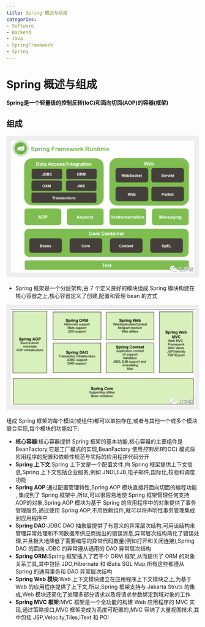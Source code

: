 ```yaml
---
title: Spring 概述与组成
categories:
- Software
- Backend
- Java
- SpringFramework
- Spring
---
```

# Spring 概述与组成

**Spring是一个轻量级的控制反转(IoC)和面向切面(AOP)的容器(框架)**

## 组成



![](https://raw.githubusercontent.com/LuShan123888/Files/main/Pictures/2020-12-10-640-2851410.png)

- Spring 框架是一个分层架构,由 7 个定义良好的模块组成,Spring 模块构建在核心容器之上,核心容器定义了创建,配置和管理 bean 的方式

![](https://raw.githubusercontent.com/LuShan123888/Files/main/Pictures/2020-12-10-2020-11-06-640-20201016203010444.png)

组成 Spring 框架的每个模块(或组件)都可以单独存在,或者与其他一个或多个模块联合实现,每个模块的功能如下:

- **核心容器**:核心容器提供 Spring 框架的基本功能,核心容器的主要组件是 BeanFactory,它是工厂模式的实现,BeanFactory 使用*控制反转*(IOC) 模式将应用程序的配置和依赖性规范与实际的应用程序代码分开
- **Spring 上下文**:Spring 上下文是一个配置文件,向 Spring 框架提供上下文信息,Spring 上下文包括企业服务,例如 JNDI,EJB,电子邮件,国际化,校验和调度功能
- **Spring AOP**:通过配置管理特性,Spring AOP 模块直接将面向切面的编程功能 , 集成到了 Spring 框架中,所以,可以很容易地使 Spring 框架管理任何支持 AOP的对象,Spring AOP 模块为基于 Spring 的应用程序中的对象提供了事务管理服务,通过使用 Spring AOP,不用依赖组件,就可以将声明性事务管理集成到应用程序中
- **Spring DAO**:JDBC DAO 抽象层提供了有意义的异常层次结构,可用该结构来管理异常处理和不同数据库供应商抛出的错误消息,异常层次结构简化了错误处理,并且极大地降低了需要编写的异常代码数量(例如打开和关闭连接),Spring DAO 的面向 JDBC 的异常遵从通用的 DAO 异常层次结构
- **Spring ORM**:Spring 框架插入了若干个 ORM 框架,从而提供了 ORM 的对象关系工具,其中包括 JDO,Hibernate 和 iBatis SQL Map,所有这些都遵从 Spring 的通用事务和 DAO 异常层次结构
- **Spring Web 模块**:Web 上下文模块建立在应用程序上下文模块之上,为基于 Web 的应用程序提供了上下文,所以,Spring 框架支持与 Jakarta Struts 的集成,Web 模块还简化了处理多部分请求以及将请求参数绑定到域对象的工作
- **Spring MVC 框架**:MVC 框架是一个全功能的构建 Web 应用程序的 MVC 实现,通过策略接口,MVC 框架变成为高度可配置的,MVC 容纳了大量视图技术,其中包括 JSP,Velocity,Tiles,iText 和 POI